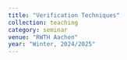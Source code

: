 ```yaml
---
title: "Verification Techniques"
collection: teaching
category: seminar
venue: "RWTH Aachen"
year: "Winter, 2024/2025"
---
```

